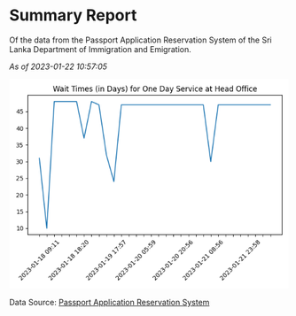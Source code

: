 # Summary Report

Of the data from the Passport Application Reservation System of the Sri Lanka Department of Immigration and Emigration.

*As of 2023-01-22 10:57:05*

![Wait Time Chart](summary.wait_time_chart.png)

Data Source: [Passport Application Reservation System](https://eservices.immigration.gov.lk:8443/appointment/pages/reservationApplication.xhtml)